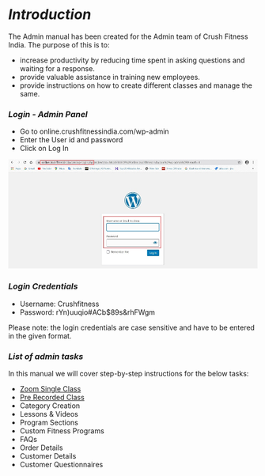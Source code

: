 # **_Introduction_**

The Admin manual has been created for the Admin team of Crush Fitness India. The purpose of this is to:

*   increase productivity by reducing time spent in asking questions and waiting for a response.
*   provide valuable assistance in training new employees.
*   provide instructions on how to create different classes and manage the same.


### **_Login - Admin Panel_**

*   Go to online.crushfitnessindia.com/wp-admin
*   Enter the User id and password
*   Click on Log In

![adminlogin](images/adminlogin.jpg)

### **_Login Credentials_**

*   Username: Crushfitness
*   Password: rYn)uuqio#ACb$89s&rhFWgm

Please note: the login credentials are case sensitive and have to be entered in the given format.

### **_List of admin tasks_**

In this manual we will cover step-by-step instructions for the below tasks:

*   [Zoom Single Class](Zoom-Single-Class.md)
*   [Pre Recorded Class](Pre-Recorded-Class.md)
*   Category Creation
*   Lessons & Videos
*   Program Sections
*   Custom Fitness Programs
*   FAQs
*   Order Details
*   Customer Details
*   Customer Questionnaires

